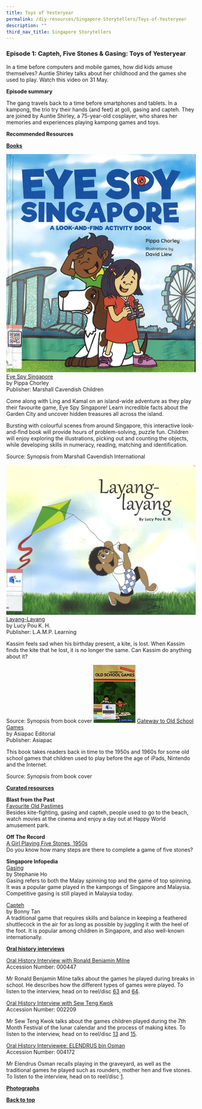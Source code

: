 ```yaml
---
title: Toys of Yesteryear
permalink: /diy-resources/Singapore-Storytellers/Toys-of-Yesteryear
description: ""
third_nav_title: Singapore Storytellers
---
```

### **Episode 1: Capteh, Five Stones & Gasing: Toys of Yesteryear**

In a time before computers and mobile games, how did kids amuse themselves? Auntie Shirley talks about her childhood and the games she used to play. Watch this video on 31 May.



**Episode summary**<br>

The gang travels back to a time before smartphones and tablets. In a kampong, the trio try their hands (and feet) at goli, gasing and capteh. They are joined by Auntie Shirley, a 75-year-old cosplayer, who shares her memories and experiences playing kampong games and toys.

**Recommended Resources**

**<u>Books</u>**


![](/images/diyresources/eye_spy_singapore.jpg)
[Eye Spy Singapore](https://catalogue.nlb.gov.sg/cgi-bin/spydus.exe/ENQ/WPAC/BIBENQ?SETLVL=1&BRN=205265472) <br>
by Pippa Chorley <br>
Publisher: Marshall Cavendish Children

Come along with Ling and Kamal on an island-wide adventure as they play their favourite game, Eye Spy Singapore! Learn incredible facts about the Garden City and uncover hidden treasures all across the island. 

Bursting with colourful scenes from around Singapore, this interactive look-and-find book will provide hours of problem-solving, puzzle fun. Children will enjoy exploring the illustrations, picking out and counting the objects, while developing skills in numeracy, reading, matching and identification.

Source: Synopsis from Marshall Cavendish International

![](/images/diyresources/Layang_Layang.jpg)
[Layang-Layang](https://catalogue.nlb.gov.sg/cgi-bin/spydus.exe/ENQ/WPAC/BIBENQ?SETLVL=1&BRN=202986012) <br>
by Lucy Pou K. H. <br>
Publisher: L.A.M.P. Learning

Kassim feels sad when his birthday present, a kite, is lost. When Kassim finds the kite that he lost, it is no longer the same. Can Kassim do anything about it?

Source: Synopsis from book cover
![](/images/diyresources/old_school_games.png)
[Gateway to Old School Games](https://catalogue.nlb.gov.sg/cgi-bin/spydus.exe/ENQ/WPAC/BIBENQ?SETLVL=1&BRN=14482068) <br>
by Asiapac Editorial <br>
Publisher: Asiapac

This book takes readers back in time to the 1950s and 1960s for some old school games that children used to play before the age of iPads, Nintendo and the Internet.

Source: Synopsis from book cover

**<u>Curated resources</u>**

**Blast from the Past**<br>
[Favourite Old Pastimes](https://www.nas.gov.sg/archivesonline/blastfromthepast/pastimes) <br>
Besides kite-fighting, gasing and capteh, people used to go to the beach, watch movies at the cinema and enjoy a day out at Happy World amusement park.

**Off The Record**<br>
[A Girl Playing Five Stones, 1950s](https://corporate.nas.gov.sg/media/collections-and-research/fivestones) <br>
Do you know how many steps are there to complete a game of five stones?

**Singapore Infopedia**<br>
[Gasing](https://eresources.nlb.gov.sg/infopedia/articles/SIP_401_2004-12-09.html) <br>
by Stephanie Ho <br>
Gasing refers to both the Malay spinning top and the game of top spinning. It was a popular game played in the kampongs of Singapore and Malaysia. Competitive gasing is still played in Malaysia today.

[Capteh](https://eresources.nlb.gov.sg/infopedia/articles/SIP_1732_2010-11-26.html)<br>
by Bonny Tan <br>
A traditional game that requires skills and balance in keeping a feathered shuttlecock in the air for as long as possible by juggling it with the heel of the foot. It is popular among children in Singapore, and also well-known internationally.

**<u>Oral history interviews</u>**

[Oral History Interview with Ronald Benjamin Milne](https://www.nas.gov.sg/archivesonline/oral_history_interviews/interview/000447) <br>
Accession Number: 000447<br>

Mr Ronald Benjamin Milne talks about the games he played during breaks in school. He describes how the different types of games were played. To listen to the interview, head on to reel/disc [63](https://www.nas.gov.sg/archivesonline/oral_history_interviews/record-details/ea1e5211-115d-11e3-83d5-0050568939ad) and [64](https://www.nas.gov.sg/archivesonline/oral_history_interviews/record-details/eeb00976-115d-11e3-83d5-0050568939ad).

[Oral History Interview with Sew Teng Kwok](https://www.nas.gov.sg/archivesonline/oral_history_interviews/interview/002209) <br>
Accession Number: 002209 <br>

Mr Sew Teng Kwok talks about the games children played during the 7th Month Festival of the lunar calendar and the process of making kites. To listen to the interview, head on to reel/disc [13](https://www.nas.gov.sg/archivesonline/oral_history_interviews/record-details/6fed4b5d-115e-11e3-83d5-0050568939ad) and [15](https://www.nas.gov.sg/archivesonline/oral_history_interviews/record-details/7ebfb0e9-115e-11e3-83d5-0050568939ad).

[Oral History Interviewee: ELENDRUS bin Osman](https://www.nas.gov.sg/archivesonline/oral_history_interviews/interview/004172) <br>
Accession Number: 004172 <br>

Mr Elendrus Osman recalls playing in the graveyard, as well as the traditional games he played such as rounders, mother hen and five stones. To listen to the interview, head on to reel/disc [1](https://www.nas.gov.sg/archivesonline/oral_history_interviews/record-details/c7de5d24-4921-11e8-b81e-001a4a5ba61b).

**<u>Photographs</u>**




<b><a href="#top">Back to top</a></b>
